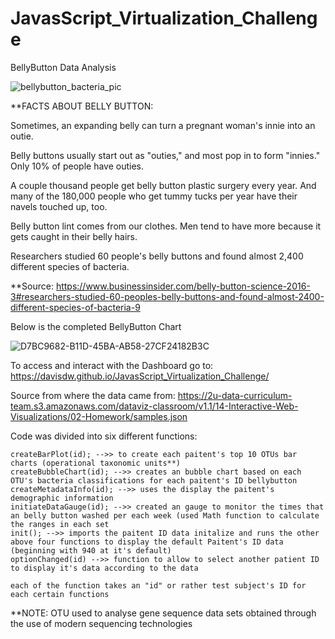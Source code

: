 # JavasScript_Virtualization_Challenge
BellyButton Data Analysis

![bellybutton_bacteria_pic](https://github.com/davisdw/JavasScript_Virtualization_Challenge/assets/104311388/58d409f1-9f23-4db8-8c6c-ca7b7c359a52)


**FACTS ABOUT BELLY BUTTON: 

Sometimes, an expanding belly can turn a pregnant woman's innie into an outie.

Belly buttons usually start out as "outies," and most pop in to form "innies." Only 10% of people have outies.

A couple thousand people get belly button plastic surgery every year. And many of the 180,000 people who get tummy tucks per year have their navels touched up, too.

Belly button lint comes from our clothes. Men tend to have more because it gets caught in their belly hairs.

Researchers studied 60 people's belly buttons and found almost 2,400 different species of bacteria.


**Source: https://www.businessinsider.com/belly-button-science-2016-3#researchers-studied-60-peoples-belly-buttons-and-found-almost-2400-different-species-of-bacteria-9

Below is the completed BellyButton Chart 



![D7BC9682-B11D-45BA-AB58-27CF24182B3C](https://github.com/davisdw/JavasScript_Virtualization_Challenge/assets/104311388/f10bdfd8-12ed-4532-8ea7-92faade94b1d)



To access and interact with the Dashboard go to: https://davisdw.github.io/JavasScript_Virtualization_Challenge/

Source from where the data came from: https://2u-data-curriculum-team.s3.amazonaws.com/dataviz-classroom/v1.1/14-Interactive-Web-Visualizations/02-Homework/samples.json

Code was divided into six different functions: 

    createBarPlot(id); -->> to create each paitent's top 10 OTUs bar charts (operational taxonomic units**)
    createBubbleChart(id); -->> creates an bubble chart based on each OTU's bacteria classifications for each paitent's ID bellybutton
    createMetadataInfo(id); -->> uses the display the paitent's demographic information
    initiateDataGauge(id); -->> created an gauge to monitor the times that an belly button washed per each week (used Math function to calculate the ranges in each set 
    init(); -->> imports the paitent ID data initalize and runs the other above four functions to display the default Paitent's ID data (beginning with 940 at it's default)
    optionChanged(id) -->> function to allow to select another patient ID to display it's data according to the data 

    each of the function takes an "id" or rather test subject's ID for each certain functions

    

**NOTE: OTU used to analyse gene sequence data sets obtained through the use of modern sequencing technologies
